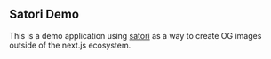 ## Satori Demo

This is a demo application using [satori](https://github.com/vercel/satori) as a way to create OG images outside of the next.js ecosystem.
